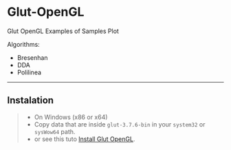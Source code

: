 # Glut-OpenGL
Glut OpenGL Examples of Samples Plot

Algorithms:
* Bresenhan
* DDA
* Polilinea
---

## Instalation
> * On Windows (x86 or x64)
> * Copy data that are inside `glut-3.7.6-bin` in your `system32` or `sysWow64` path.
> * or see this tuto [Install Glut OpenGL].

[Install Glut OpenGL]: <https://www.cs.csustan.edu/~rsc/SDSU/GLUTinstall.html>